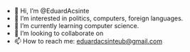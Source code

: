 - 👋 Hi, I’m @EduardAcsinte
- 👀 I’m interested in politics, computers, foreign languages.
- 🌱 I’m currently learning computer science.
- 💞️ I’m looking to collaborate on 
- 📫 How to reach me: eduardacsinteub@gmail.com
<!---
EduardAcsinte/EduardAcsinte is a ✨ special ✨ repository because its `README.md` (this file) appears on your GitHub profile.
You can click the Preview link to take a look at your changes.
--->
